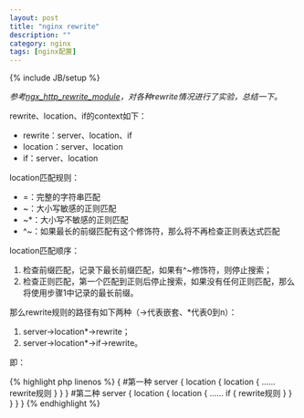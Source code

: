 ```yaml
---
layout: post
title: "nginx rewrite"
description: ""
category: nginx
tags: [nginx配置]
---
```

{% include JB/setup %}

*参考[ngx_http_rewrite_module](http://nginx.org/en/docs/http/ngx_http_rewrite_module.html)，对各种rewrite情况进行了实验，总结一下。*

rewrite、location、if的context如下：

* rewrite：server、location、if
* location：server、location
* if：server、location

location匹配规则：

* =：完整的字符串匹配
* ~：大小写敏感的正则匹配
* ~*：大小写不敏感的正则匹配
* ^~：如果最长的前缀匹配有这个修饰符，那么将不再检查正则表达式匹配

location匹配顺序：

1. 检查前缀匹配，记录下最长前缀匹配，如果有^~修饰符，则停止搜索；
2. 检查正则匹配，第一个匹配到正则后停止搜索，如果没有任何正则匹配，那么将使用步骤1中记录的最长前缀。

<!--more-->

那么rewrite规则的路径有如下两种（->代表嵌套、*代表0到n）：

1. server->location*->rewrite；
2. server->location*->if->rewrite。

即：

{% highlight php linenos %}
{
#第一种
    server {
        location {
            location {
                ……
                rewrite规则
            }
        }
    }
#第二种
    server {
        location {
            location {
                ……
                if {
                    rewrite规则
                }
            }
        }
    }
}
{% endhighlight %}
